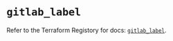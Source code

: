 # `gitlab_label`

Refer to the Terraform Registory for docs: [`gitlab_label`](https://registry.terraform.io/providers/gitlabhq/gitlab/16.6.0/docs/resources/label).
